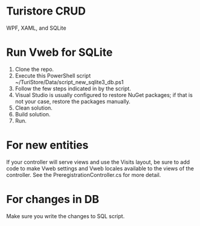 # Turistore CRUD
WPF, XAML, and SQLite

# Run Vweb for SQLite
1. Clone the repo.
2. Execute this PowerShell script ~/TuriStore/Data/script_new_sqlite3_db.ps1
3. Follow the few steps indicated in by the script.
4. Visual Studio is usually configured to restore NuGet packages; if that is not your case, restore the packages manually.
5. Clean solution.
6. Build solution.
7. Run.

# For new entities
If your controller will serve views and use the Visits layout, be sure to add code to make Vweb settings and Vweb locales available to the views of the controller. See the PreregistrationController.cs for more detail.

# For changes in DB
Make sure you write the changes to SQL script.